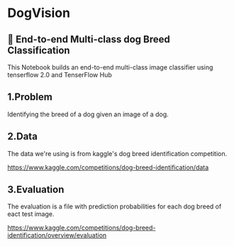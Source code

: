 # DogVision

## 🐶 End-to-end Multi-class dog Breed Classification
This Notebook builds an end-to-end multi-class image classifier using tenserflow 2.0 and TenserFlow Hub

## 1.Problem
Identifying the breed of a dog given an image of a dog.

## 2.Data
The data we're using is from kaggle's dog breed identification competition.

https://www.kaggle.com/competitions/dog-breed-identification/data

## 3.Evaluation
The evaluation is a file with prediction probabilities for each dog breed of eact test image.

https://www.kaggle.com/competitions/dog-breed-identification/overview/evaluation

